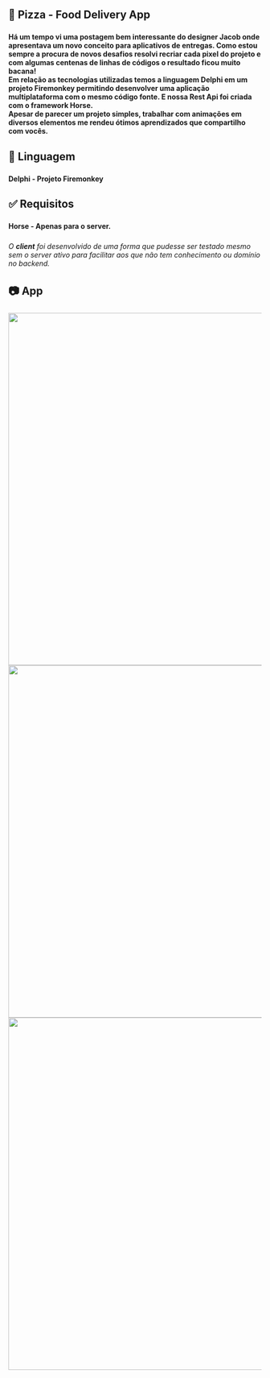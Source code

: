 <h2 align="left">🍕 Pizza - Food Delivery App</h2>

###

<h4 align="left">Há um tempo vi uma postagem bem interessante do designer Jacob onde apresentava um novo conceito para aplicativos de entregas. Como estou sempre a procura de novos desafios resolvi recriar cada pixel do projeto e com algumas centenas de linhas de códigos o resultado ficou muito bacana!<br>Em relação as tecnologias utilizadas temos a linguagem Delphi em um projeto Firemonkey permitindo desenvolver uma aplicação multiplataforma com o mesmo código fonte. E nossa Rest Api foi criada com o framework Horse.<br>Apesar de parecer um projeto simples, trabalhar com animações em diversos elementos me rendeu ótimos aprendizados que compartilho com vocês.</h4>

###

<h2 align="left">🧩 Linguagem</h2>

###

<h4 align="left">Delphi - Projeto Firemonkey</h4>

###

<h2 align="left">✅ Requisitos</h2>

###

<h4 align="left">Horse - Apenas para o server.</h4>

###

<h6 align="left">O <b>client</b> foi desenvolvido de uma forma que pudesse ser testado mesmo sem o server ativo para facilitar aos que não tem conhecimento ou domínio no backend.</h6>

###

<h2 align="left">📷 App</h2>

###

<img align="left" height="700" src="https://media2.giphy.com/media/LgwK2o7vXfq6eZHoiq/giphy.gif"  />

###

<img align="left" height="700" src="https://i.imgur.com/l7sv1qh.jpg"  />

###

<img align="left" height="700" src="https://i.imgur.com/unorYdg.jpg"  />

###
